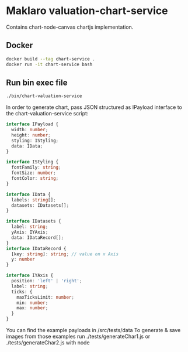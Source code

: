 # Maklaro valuation-chart-service

Contains chart-node-canvas chartjs implementation.

## Docker

```bash
docker build --tag chart-service .
docker run -it chart-service bash
```

## Run bin exec file

```bash
./bin/chart-valuation-service
```
In order to generate chart, pass JSON structured as IPayload interface to the chart-valuation-service script:
```typescript
interface IPayload {
  width: number;
  height: number;
  styling: IStyling;
  data: IData;
}

interface IStyling {
  fontFamily: string;
  fontSize: number;
  fontColor: string;
}

interface IData {
  labels: string[];
  datasets: IDatasets[];
}

interface IDatasets {
  label: string;
  yAxis: IYAxis;
  data: IDataRecord[];
}
interface IDataRecord {
  [key: string]: string; // value on x Axis
  y: number
}

interface IYAxis {
  position: 'left' | 'right';
  label: string;
  ticks: {
    maxTicksLimit: number;
    min: number;
    max: number;
  }
}
```
You can find the example payloads in /src/tests/data
To generate & save images from those examples run ./tests/generateChar1.js or ./tests/generateChar2.js with node